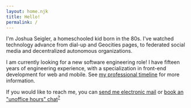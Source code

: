 ```yaml
---
layout: home.njk
title: Hello!
permalink: /
---
```


I'm Joshua Seigler, a homeschooled kid born in the 80s. I've watched technology advance from dial-up and Geocities pages, to federated social media and decentralized autonomous organizations.

I am currently looking for a new software engineering role! I have fifteen years of engineering experience, with a specialization in front-end development for web and mobile. See [my professional timeline](/timeline) for more information.

If you would like to reach me, you can [send me electronic mail](mailto:joshua@seigler.net?subject=found+your+website) or [book an "unoffice hours" chat](https://appointments.apps.seigler.net)<sup>[?](https://interconnected.org/home/2020/09/24/unoffice_hours)</sup>
